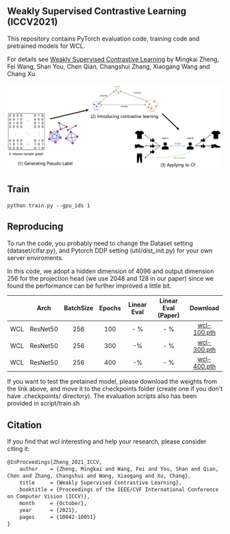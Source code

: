 ## Weakly Supervised Contrastive Learning (ICCV2021)


This repository contains PyTorch evaluation code, training code and pretrained models for WCL.

For details see [Weakly Supervised Contrastive Learning](https://openaccess.thecvf.com/content/ICCV2021/papers/Zheng_Weakly_Supervised_Contrastive_Learning_ICCV_2021_paper.pdf) by Mingkai Zheng, Fei Wang, Shan You, Chen Qian, Changshui Zhang, Xiaogang Wang and Chang Xu

![WCL](img/framework.png)

## Train
```
python train.py --gpu_ids 1
```
## Reproducing
To run the code, you probably need to change the Dataset setting (dataset/cifar.py), and Pytorch DDP setting (util/dist_init.py) for your own server enviroments.

In this code, we adopt a hidden dimension of 4096 and output dimension 256 for the projection head (we use 2048 and 128 in our paper) since we found the performance can be further improved a little bit.

|          |Arch | BatchSize | Epochs | Linear Eval | Linear Eval (Paper) | Download  |
|----------|:----:|:---:|:---:|:---:|:---:|:---:|
|  WCL | ResNet50 | 256 | 100  | - % | - % | [wcl-100.pth](https://drive.google.com/file/d/1WaLP5oAE9-_zre21wdV-C8ox0_YVVi8p/view?usp=share_link) |
|  WCL | ResNet50 | 256 | 300  | -% | - % | [wcl-300.pth](https://drive.google.com/file/d/1VDG2EWtK4Wm-dTdclVfx5X6AWg3aI2Yn/view?usp=share_link) |
|  WCL | ResNet50 | 256 | 400  | -% | - % | [wcl-400.pth](https://drive.google.com/file/d/1vSlT0_EoJqfg66euyvJHah6Y0sq5bHwh/view?usp=share_link) |

If you want to test the pretained model, please download the weights from the link above, and move it to the checkpoints folder (create one if you don't have .checkpoints/ directory). The evaluation scripts also has been provided in script/train.sh


## Citation
If you find that wcl interesting and help your research, please consider citing it:
```
@InProceedings{Zheng_2021_ICCV,
    author    = {Zheng, Mingkai and Wang, Fei and You, Shan and Qian, Chen and Zhang, Changshui and Wang, Xiaogang and Xu, Chang},
    title     = {Weakly Supervised Contrastive Learning},
    booktitle = {Proceedings of the IEEE/CVF International Conference on Computer Vision (ICCV)},
    month     = {October},
    year      = {2021},
    pages     = {10042-10051}
}
```

